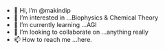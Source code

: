 - 👋 Hi, I’m @makindip
- 👀 I’m interested in ...Biophysics & Chemical Theory
- 🌱 I’m currently learning ...AGI
- 💞️ I’m looking to collaborate on ...anything really 
- 📫 How to reach me ...here.

<!---
makindip/makindip is a ✨ special ✨ repository because its `README.md` (this file) appears on your GitHub profile.
You can click the Preview link to take a look at your changes.
--->
